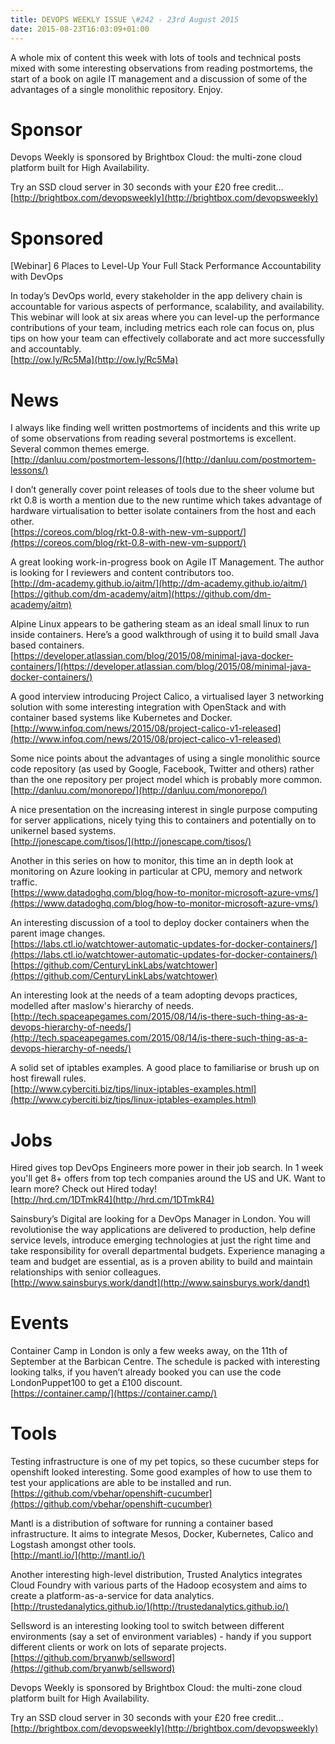 ```yaml
---
title: DEVOPS WEEKLY ISSUE \#242 - 23rd August 2015 
date: 2015-08-23T16:03:09+01:00
---
```


A whole mix of content this week with lots of tools and technical posts mixed with some interesting observations from reading postmortems, the start of a book on agile IT management and a discussion of some of the advantages of a single monolithic repository. Enjoy.


Sponsor
======

Devops Weekly is sponsored by Brightbox Cloud: the multi-zone cloud platform built for High Availability.

Try an SSD cloud server in 30 seconds with your £20 free credit…
<br>[http://brightbox.com/devopsweekly](http://brightbox.com/devopsweekly)


Sponsored
========

[Webinar] 6 Places to Level-Up Your Full Stack Performance Accountability with DevOps

In today’s DevOps world, every stakeholder in the app delivery chain is accountable for various aspects of performance, scalability, and availability.  This webinar will look at six areas where you can level-up the performance contributions of your team, including metrics each role can focus on, plus tips on how your team can effectively collaborate and act more successfully and accountably.
<br>[http://ow.ly/Rc5Ma](http://ow.ly/Rc5Ma)


News
====

I always like finding well written postmortems of incidents and this write up of some observations from reading several postmortems is excellent. Several common themes emerge.
<br>[http://danluu.com/postmortem-lessons/](http://danluu.com/postmortem-lessons/)


I don’t generally cover point releases of tools due to the sheer volume but rkt 0.8 is worth a mention due to the new runtime which takes advantage of hardware virtualisation to better isolate containers from the host and each other.
<br>[https://coreos.com/blog/rkt-0.8-with-new-vm-support/](https://coreos.com/blog/rkt-0.8-with-new-vm-support/)


A great looking work-in-progress book on Agile IT Management. The author is looking for I reviewers and content contributors too.
<br>[http://dm-academy.github.io/aitm/](http://dm-academy.github.io/aitm/)
<br>[https://github.com/dm-academy/aitm](https://github.com/dm-academy/aitm)


Alpine Linux appears to be gathering steam as an ideal small linux to run inside containers. Here’s a good walkthrough of using it to build small Java based containers.
<br>[https://developer.atlassian.com/blog/2015/08/minimal-java-docker-containers/](https://developer.atlassian.com/blog/2015/08/minimal-java-docker-containers/)


A good interview introducing Project Calico,  a virtualised layer 3 networking solution with some interesting integration with OpenStack and with container based systems like Kubernetes and Docker.
<br>[http://www.infoq.com/news/2015/08/project-calico-v1-released](http://www.infoq.com/news/2015/08/project-calico-v1-released)


Some nice points about the advantages of using a single monolithic source code repository (as used by Google, Facebook, Twitter and others) rather than the one repository per project model which is probably more common.
<br>[http://danluu.com/monorepo/](http://danluu.com/monorepo/)


A nice presentation on the increasing interest in single purpose computing for server applications, nicely tying this to containers and potentially on to unikernel based systems.
<br>[http://jonescape.com/tisos/](http://jonescape.com/tisos/)


Another in this series on how to monitor, this time an in depth look at monitoring on Azure looking in particular at CPU, memory and network traffic.
<br>[https://www.datadoghq.com/blog/how-to-monitor-microsoft-azure-vms/](https://www.datadoghq.com/blog/how-to-monitor-microsoft-azure-vms/)


An interesting discussion of a tool to deploy docker containers when the parent image changes.
<br>[https://labs.ctl.io/watchtower-automatic-updates-for-docker-containers/](https://labs.ctl.io/watchtower-automatic-updates-for-docker-containers/)
<br>[https://github.com/CenturyLinkLabs/watchtower](https://github.com/CenturyLinkLabs/watchtower)


An interesting look at the needs of a team adopting devops practices, modelled after maslow's hierarchy of needs.
<br>[http://tech.spaceapegames.com/2015/08/14/is-there-such-thing-as-a-devops-hierarchy-of-needs/](http://tech.spaceapegames.com/2015/08/14/is-there-such-thing-as-a-devops-hierarchy-of-needs/)


A solid set of iptables examples. A good place to familiarise or brush up on host firewall rules.
<br>[http://www.cyberciti.biz/tips/linux-iptables-examples.html](http://www.cyberciti.biz/tips/linux-iptables-examples.html)


Jobs
====

Hired gives top DevOps Engineers more power in their job search. In 1 week you'll get 8+ offers from top tech companies around the US and UK. Want to learn more? Check out Hired today!
<br>[http://hrd.cm/1DTmkR4](http://hrd.cm/1DTmkR4)


Sainsbury’s Digital are looking for a DevOps Manager in London. You will revolutionise the way applications are delivered to production, help define service levels, introduce emerging
technologies at just the right time and take responsibility for overall departmental budgets. Experience managing a team and budget are essential, as is a proven ability to build and maintain relationships with senior colleagues.
<br>[http://www.sainsburys.work/dandt](http://www.sainsburys.work/dandt)


Events
======

Container Camp in London is only a few weeks away, on the 11th of September at the Barbican Centre. The schedule is packed with interesting looking talks, if you haven’t already booked you can use the code LondonPuppet100 to get a £100 discount.
<br>[https://container.camp/](https://container.camp/)


Tools
=====

Testing infrastructure is one of my pet topics, so these cucumber steps for openshift looked interesting. Some good examples of how to use them to test your applications are able to be installed and run.
<br>[https://github.com/vbehar/openshift-cucumber](https://github.com/vbehar/openshift-cucumber)


Mantl is a distribution of software for running a container based infrastructure. It aims to integrate Mesos, Docker, Kubernetes, Calico and Logstash amongst other tools.
<br>[http://mantl.io/](http://mantl.io/)


Another interesting high-level distribution, Trusted Analytics integrates Cloud Foundry with various parts of the Hadoop ecosystem and aims to create a platform-as-a-service for data analytics.
<br>[http://trustedanalytics.github.io/](http://trustedanalytics.github.io/)


Sellsword is an interesting looking tool to switch between different environments (say a set of environment variables) - handy if you support different clients or work on lots of separate projects.
<br>[https://github.com/bryanwb/sellsword](https://github.com/bryanwb/sellsword)



Devops Weekly is sponsored by Brightbox Cloud: the multi-zone cloud platform built for High Availability.

Try an SSD cloud server in 30 seconds with your £20 free credit…
<br>[http://brightbox.com/devopsweekly](http://brightbox.com/devopsweekly)



